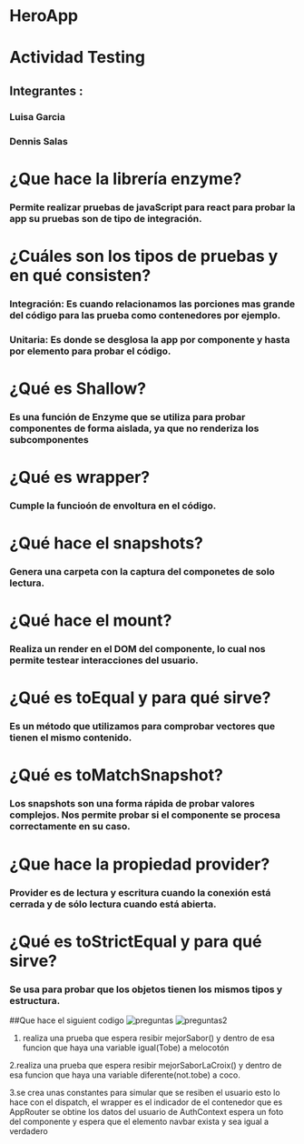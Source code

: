 # HeroApp

# Actividad Testing

## Integrantes :
### Luisa Garcia 
### Dennis Salas

# ¿Que hace la librería enzyme?
### Permite realizar pruebas de javaScript para react para probar la app su pruebas son de tipo de integración.

# ¿Cuáles son los tipos de pruebas y en qué consisten?
### Integración: Es cuando relacionamos las porciones mas grande del código para las prueba como contenedores por ejemplo.
### Unitaria: Es donde se desglosa la app por componente y hasta por elemento para probar el código.

# ¿Qué es Shallow?
### Es una función de Enzyme que se utiliza para probar componentes de forma aislada, ya que no renderiza los subcomponentes

# ¿Qué es wrapper?
### Cumple la funcioón de envoltura en el código.

# ¿Qué hace el snapshots?
### Genera una carpeta con la captura del componetes de solo lectura.

# ¿Qué hace el mount?
### Realiza un render en el DOM del componente, lo cual nos permite testear interacciones del usuario.

# ¿Qué es toEqual y para qué sirve?
### Es un método que utilizamos para comprobar vectores que tienen el mismo contenido.

# ¿Qué es toMatchSnapshot?
### Los snapshots son una forma rápida de probar valores complejos. Nos permite probar si el componente se procesa correctamente en su caso.

# ¿Que hace la propiedad provider?
### Provider es de lectura y escritura cuando la conexión está cerrada y de sólo lectura cuando está abierta. 

# ¿Qué es toStrictEqual y para qué sirve?
### Se usa para probar que los objetos tienen los mismos tipos y estructura.

##Que hace el siguient codigo ![preguntas](https://user-images.githubusercontent.com/24297887/128088075-f2dfa40d-659a-4753-a55f-c9fe66b52274.PNG)
![preguntas2](https://user-images.githubusercontent.com/24297887/128088098-1931a642-dbf0-4d1d-b82c-7e9ef628b6e7.PNG)

1. realiza una prueba que espera resibir mejorSabor() y  dentro de esa funcion que haya una variable igual(Tobe) a melocotón

2.realiza una prueba que espera resibir mejorSaborLaCroix() y  dentro de esa funcion que haya una variable diferente(not.tobe) a coco.

3.se crea unas constantes para simular que se resiben el usuario esto lo hace con el dispatch,  el wrapper es el indicador de el contenedor que es AppRouter se obtine los datos del usuario de AuthContext
espera un foto del componente y espera que el elemento navbar exista y sea igual a verdadero


